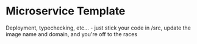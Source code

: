 # Microservice Template

Deployment, typechecking, etc... - just stick your code in /src, update the image name and domain, and you're off to the races
